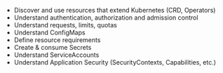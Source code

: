* Discover and use resources that extend Kubernetes (CRD, Operators)
* Understand authentication, authorization and admission control
* Understand requests, limits, quotas
* Understand ConfigMaps
* Define resource requirements
* Create & consume Secrets
* Understand ServiceAccounts
* Understand Application Security (SecurityContexts, Capabilities, etc.)